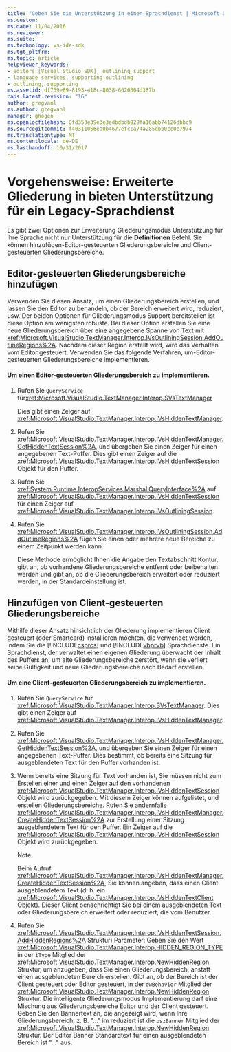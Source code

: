 ```yaml
---
title: "Geben Sie die Unterstützung in einen Sprachdienst | Microsoft Docs"
ms.custom: 
ms.date: 11/04/2016
ms.reviewer: 
ms.suite: 
ms.technology: vs-ide-sdk
ms.tgt_pltfrm: 
ms.topic: article
helpviewer_keywords:
- editors [Visual Studio SDK], outlining support
- language services, supporting outlining
- outlining, supporting
ms.assetid: df759e89-8193-418c-8038-6626304d387b
caps.latest.revision: "16"
author: gregvanl
ms.author: gregvanl
manager: ghogen
ms.openlocfilehash: 0fd353e39e3e3edbdbdb929fa16abb74126dbbc9
ms.sourcegitcommit: f40311056ea0b4677efcca74a285dbb0ce0e7974
ms.translationtype: MT
ms.contentlocale: de-DE
ms.lasthandoff: 10/31/2017
---
```

# <a name="how-to-provide-expanded-outlining-support-in-a-legacy-language-service"></a>Vorgehensweise: Erweiterte Gliederung in bieten Unterstützung für ein Legacy-Sprachdienst
Es gibt zwei Optionen zur Erweiterung Gliederungsmodus Unterstützung für Ihre Sprache nicht nur Unterstützung für die **Definitionen** Befehl. Sie können hinzufügen-Editor-gesteuerten Gliederungsbereiche und Client-gesteuerten Gliederungsbereiche.  
  
## <a name="adding-editor-controlled-outline-regions"></a>Editor-gesteuerten Gliederungsbereiche hinzufügen  
 Verwenden Sie diesen Ansatz, um einen Gliederungsbereich erstellen, und lassen Sie den Editor zu behandeln, ob der Bereich erweitert wird, reduziert, usw. Der beiden Optionen für Gliederungsmodus Support bereitstellen ist diese Option am wenigsten robuste. Bei dieser Option erstellen Sie eine neue Gliederungsbereich über eine angegebene Spanne von Text mit <xref:Microsoft.VisualStudio.TextManager.Interop.IVsOutliningSession.AddOutlineRegions%2A>. Nachdem dieser Region erstellt wird, wird das Verhalten vom Editor gesteuert. Verwenden Sie das folgende Verfahren, um-Editor-gesteuerten Gliederungsbereiche implementieren.  
  
#### <a name="to-implement-an-editor-controlled-outline-region"></a>Um einen Editor-gesteuerten Gliederungsbereich zu implementieren.  
  
1.  Rufen Sie `QueryService` für<xref:Microsoft.VisualStudio.TextManager.Interop.SVsTextManager>  
  
     Dies gibt einen Zeiger auf <xref:Microsoft.VisualStudio.TextManager.Interop.IVsHiddenTextManager>.  
  
2.  Rufen Sie <xref:Microsoft.VisualStudio.TextManager.Interop.IVsHiddenTextManager.GetHiddenTextSession%2A>, und übergeben Sie einen Zeiger für einen angegebenen Text-Puffer. Dies gibt einen Zeiger auf die <xref:Microsoft.VisualStudio.TextManager.Interop.IVsHiddenTextSession> Objekt für den Puffer.  
  
3.  Rufen Sie <xref:System.Runtime.InteropServices.Marshal.QueryInterface%2A> auf <xref:Microsoft.VisualStudio.TextManager.Interop.IVsHiddenTextSession> für einen Zeiger auf <xref:Microsoft.VisualStudio.TextManager.Interop.IVsOutliningSession>.  
  
4.  Rufen Sie <xref:Microsoft.VisualStudio.TextManager.Interop.IVsOutliningSession.AddOutlineRegions%2A> fügen Sie einen oder mehrere neue Bereiche zu einem Zeitpunkt werden kann.  
  
     Diese Methode ermöglicht Ihnen die Angabe den Textabschnitt Kontur, gibt an, ob vorhandene Gliederungsbereiche entfernt oder beibehalten werden und gibt an, ob die Gliederungsbereich erweitert oder reduziert werden, in der Standardeinstellung ist.  
  
## <a name="adding-client-controlled-outline-regions"></a>Hinzufügen von Client-gesteuerten Gliederungsbereiche  
 Mithilfe dieser Ansatz hinsichtlich der Gliederung implementieren Client gesteuert (oder Smartcard) installieren möchten, die verwendet werden, indem Sie die [!INCLUDE[csprcs](../../data-tools/includes/csprcs_md.md)] und [!INCLUDE[vbprvb](../../code-quality/includes/vbprvb_md.md)] Sprachdienste. Ein Sprachdienst, der verwaltet einen eigenen Gliederung überwacht der Inhalt des Puffers an, um alte Gliederungsbereiche zerstört, wenn sie verliert seine Gültigkeit und neue Gliederungsbereiche nach Bedarf erstellen.  
  
#### <a name="to-implement-a-client-controlled-outline-region"></a>Um eine Client-gesteuerten Gliederungsbereich zu implementieren.  
  
1.  Rufen Sie `QueryService` für <xref:Microsoft.VisualStudio.TextManager.Interop.SVsTextManager>. Dies gibt einen Zeiger auf <xref:Microsoft.VisualStudio.TextManager.Interop.IVsHiddenTextManager>.  
  
2.  Rufen Sie <xref:Microsoft.VisualStudio.TextManager.Interop.IVsHiddenTextManager.GetHiddenTextSession%2A>, und übergeben Sie einen Zeiger für einen angegebenen Text-Puffer. Dies bestimmt, ob bereits eine Sitzung für ausgeblendeten Text für den Puffer vorhanden ist.  
  
3.  Wenn bereits eine Sitzung für Text vorhanden ist, Sie müssen nicht zum Erstellen einer und einen Zeiger auf den vorhandenen <xref:Microsoft.VisualStudio.TextManager.Interop.IVsHiddenTextSession> Objekt wird zurückgegeben. Mit diesem Zeiger können aufgelistet, und erstellen Gliederungsbereiche. Rufen Sie andernfalls <xref:Microsoft.VisualStudio.TextManager.Interop.IVsHiddenTextManager.CreateHiddenTextSession%2A> zur Erstellung einer Sitzung ausgeblendetem Text für den Puffer. Ein Zeiger auf die <xref:Microsoft.VisualStudio.TextManager.Interop.IVsHiddenTextSession> Objekt wird zurückgegeben.  
  
    > [!NOTE]
    >  Beim Aufruf <xref:Microsoft.VisualStudio.TextManager.Interop.IVsHiddenTextManager.CreateHiddenTextSession%2A>, Sie können angeben, dass einen Client ausgeblendetem Text (d. h. ein <xref:Microsoft.VisualStudio.TextManager.Interop.IVsHiddenTextClient> Objekt). Dieser Client benachrichtigt Sie bei einem ausgeblendeten Text oder Gliederungsbereich erweitert oder reduziert, die vom Benutzer.  
  
4.  Rufen Sie <xref:Microsoft.VisualStudio.TextManager.Interop.IVsHiddenTextSession.AddHiddenRegions%2A> Struktur) Parameter: Geben Sie den Wert <xref:Microsoft.VisualStudio.TextManager.Interop.HIDDEN_REGION_TYPE> in der `iType` Mitglied der <xref:Microsoft.VisualStudio.TextManager.Interop.NewHiddenRegion> Struktur, um anzugeben, dass Sie einen Gliederungsbereich, anstatt einen ausgeblendeten Bereich erstellen. Gibt an, ob der Bereich ist der Client gesteuert oder Editor gesteuert, in der `dwBehavior` Mitglied der <xref:Microsoft.VisualStudio.TextManager.Interop.NewHiddenRegion> Struktur. Die intelligente Gliederungsmodus Implementierung darf eine Mischung aus Gliederungsbereiche Editor und der Client gesteuert. Geben Sie den Bannertext an, die angezeigt wird, wenn Ihre Gliederungsbereich, z. B. "..." im reduziert ist die `pszBanner` Mitglied der <xref:Microsoft.VisualStudio.TextManager.Interop.NewHiddenRegion> Struktur. Der Editor Banner Standardtext für einen ausgeblendeten Bereich ist "..." aus.